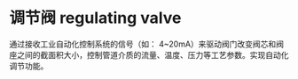 # 调节阀 regulating valve
通过接收工业自动化控制系统的信号（如： 4~20mA）来驱动阀门改变阀芯和阀座之间的截面积大小，控制管道介质的流量、温度、压力等工艺参数。实现自动化调节功能。

